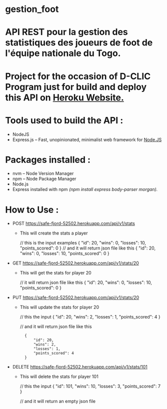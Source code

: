 # gestion_foot

# API REST pour la gestion des statistiques des joueurs de foot de l'équipe nationale du Togo.

# Project for the occasion of D-CLIC Program just for build and deploy this API on [Heroku Website.](https://id.heroku.com/login)

# Tools used to build the API :

- NodeJS 
- Express.js – Fast, unopinionated, minimalist web framework for [Node.JS](https://nodejs.org/en/)

# Packages installed :
- nvm – Node Version Manager
- npm – Node Package Manager
- Node.js
- Express installed with npm *(npm install express body-parser morgan).*

# How to Use :
- POST https://safe-fjord-52502.herokuapp.com/api/v1/stats

    - This will create the stats a player

        // this is the input examples
            {
                "id": 20,
                "wins": 0,
                "losses": 10,
                "points_scored": 0
            }
        // and it will return json file like this
            {
                "id": 20,
                "wins": 0,
                "losses": 10,
                "points_scored": 0
            }

- GET https://safe-fjord-52502.herokuapp.com/api/v1/stats/20

    - This will get the stats for player 20

        // it will return json file like this
            {
                "id": 20,
                "wins": 0,
                "losses": 10,
                "points_scored": 0
            }

- PUT https://safe-fjord-52502.herokuapp.com/api/v1/stats/20

    - This will update the stats for player 20

        // this the input 
            {
                "id": 20,
                "wins": 2,
                "losses": 1,
                "points_scored": 4
            }
        
         // and it will return json file like this

            {
                "id": 20,
                "wins": 2,
                "losses": 1,
                "points_scored": 4
            }

- DELETE https://safe-fjord-52502.herokuapp.com/api/v1/stats/101

    - This will delete the stats for player 101

        // this the input 
            {
                "id": 101,
                "wins": 10,
                "losses": 3,
                "points_scored": 7
            }

        // and it will return an empty json file
